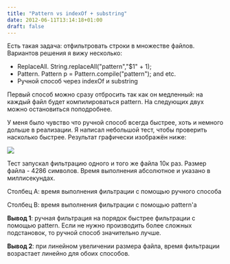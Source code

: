 ```yaml
---
title: "Pattern vs indexOf + substring"
date: 2012-06-11T13:14:18+01:00
draft: false
---
```

Есть такая задача: отфильтровать строки в множестве файлов. Вариантов решения я вижу несколько:

  * ReplaceAll. String.replaceAll("pattern","$1" + 1);
  * Pattern. Pattern p = Pattern.compile("pattern"); and etc.
  * Ручной способ через indexOf и substring
  
Первый способ можно сразу отбросить так как он медленный: на каждый файл будет компилироваться pattern. На следующих двух можно остановиться поподробнее.

У меня было чувство что ручной способ всегда быстрее, хоть и немного дольше в реализации. Я написал небольшой тест, чтобы проверить насколько быстрее. Результат графически изображён ниже:

![](1.png)

Тест запускал фильтрацию одного и того же файла 10к раз. Размер файла - 4286 символов. Время выполнения абсолютное и указано в миллисекундах.

Столбец А: время выполнения фильтрации с помощью ручного способа

Столбец В: время выполнения фильтрации с помощью pattern'а

**Вывод 1**: ручная фильтрация на порядок быстрее фильтрации с помощью pattern. Если не нужно производить более сложных подстановок, то ручной способ значительно лучше. 

**Вывод 2**: при линейном увеличении размера файла, время фильтрации возрастает линейно для обоих способов.